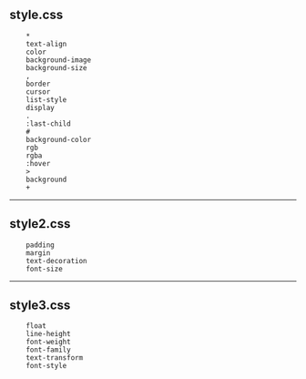 style.css
---------
        *
        text-align
        color
        background-image
        background-size
        ,
        border
        cursor
        list-style
        display
        .
        :last-child
        #
        background-color
        rgb
        rgba
        :hover
        >
        background
        +

-----------------------------------------
style2.css
----------

        padding
        margin
        text-decoration
        font-size

------------------------------------------
style3.css
----------

        float
        line-height
        font-weight
        font-family
        text-transform
        font-style
        














